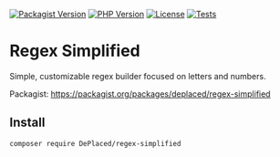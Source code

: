 [![Packagist Version](https://img.shields.io/packagist/v/deplaced/regex-simplified/dev-main?label=version)](https://packagist.org/packages/deplaced/regex-simplified)
[![PHP Version](https://img.shields.io/packagist/php-v/deplaced/regex-simplified?color=blue)](https://packagist.org/packages/deplaced/regex-simplified)
[![License](https://img.shields.io/github/license/DePlaced/regex-simplified.svg?color=orange)](LICENSE)
[![Tests](https://github.com/DePlaced/regex-simplified/actions/workflows/tests.yml/badge.svg)](https://github.com/DePlaced/regex-simplified/actions)

# Regex Simplified
Simple, customizable regex builder focused on letters and numbers. 

Packagist: https://packagist.org/packages/deplaced/regex-simplified

## Install
```bash
composer require DePlaced/regex-simplified
